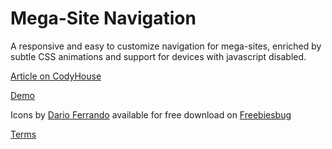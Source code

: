 Mega-Site Navigation
=========

A responsive and easy to customize navigation for mega-sites, enriched by subtle CSS animations and support for devices with javascript disabled.

[Article on CodyHouse](http://codyhouse.co/gem/css-mega-site-navigation/)

[Demo](http://codyhouse.co/demo/mega-site-navigation/index.html)

Icons by [Dario Ferrando](https://www.behance.net/darioferrando) available for free download on [Freebiesbug](http://freebiesbug.com/psd-freebies/linea-line-icon-set-psd-ai-webfont/)
 
[Terms](http://codyhouse.co/terms/)
